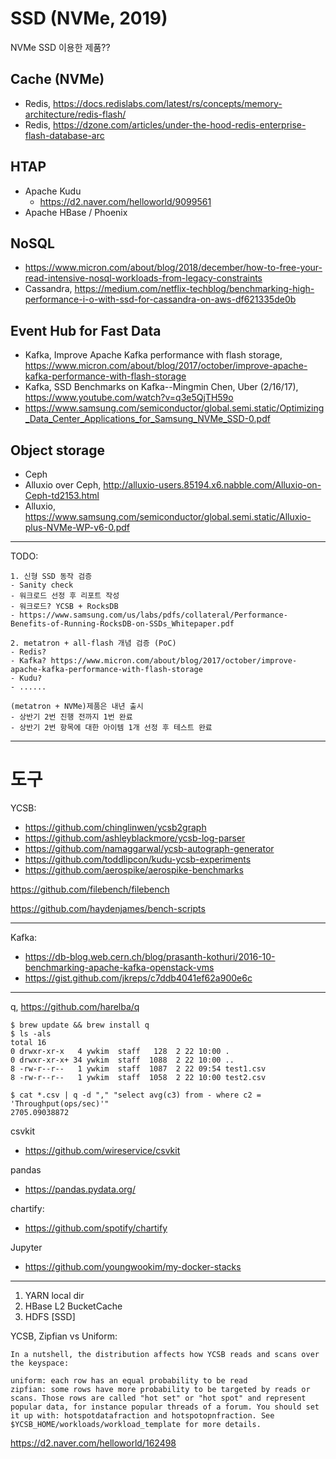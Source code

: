 # SSD (NVMe, 2019)

NVMe SSD 이용한 제품??

## Cache (NVMe)
 * Redis, https://docs.redislabs.com/latest/rs/concepts/memory-architecture/redis-flash/
 * Redis, https://dzone.com/articles/under-the-hood-redis-enterprise-flash-database-arc

## HTAP
 * Apache Kudu
   - https://d2.naver.com/helloworld/9099561
 * Apache HBase / Phoenix

## NoSQL
  * https://www.micron.com/about/blog/2018/december/how-to-free-your-read-intensive-nosql-workloads-from-legacy-constraints
  * Cassandra, https://medium.com/netflix-techblog/benchmarking-high-performance-i-o-with-ssd-for-cassandra-on-aws-df621335de0b

## Event Hub for Fast Data 
 * Kafka, Improve Apache Kafka performance with flash storage, https://www.micron.com/about/blog/2017/october/improve-apache-kafka-performance-with-flash-storage
 * Kafka, SSD Benchmarks on Kafka--Mingmin Chen, Uber (2/16/17), https://www.youtube.com/watch?v=q3e5QjTH59o
 * https://www.samsung.com/semiconductor/global.semi.static/Optimizing_Data_Center_Applications_for_Samsung_NVMe_SSD-0.pdf

## Object storage
  * Ceph
  * Alluxio over Ceph, http://alluxio-users.85194.x6.nabble.com/Alluxio-on-Ceph-td2153.html
  * Alluxio, https://www.samsung.com/semiconductor/global.semi.static/Alluxio-plus-NVMe-WP-v6-0.pdf

----
TODO:
```
1. 신형 SSD 동작 검증
- Sanity check
- 워크로드 선정 후 리포트 작성
- 워크로드? YCSB + RocksDB
- https://www.samsung.com/us/labs/pdfs/collateral/Performance-Benefits-of-Running-RocksDB-on-SSDs_Whitepaper.pdf

2. metatron + all-flash 개념 검증 (PoC)
- Redis? 
- Kafka? https://www.micron.com/about/blog/2017/october/improve-apache-kafka-performance-with-flash-storage
- Kudu? 
- ......

(metatron + NVMe)제품은 내년 출시
- 상반기 2번 진행 전까지 1번 완료
- 상반기 2번 항목에 대한 아이템 1개 선정 후 테스트 완료

```
----

# 도구

YCSB:
- https://github.com/chinglinwen/ycsb2graph
- https://github.com/ashleyblackmore/ycsb-log-parser
- https://github.com/namaggarwal/ycsb-autograph-generator
- https://github.com/toddlipcon/kudu-ycsb-experiments
- https://github.com/aerospike/aerospike-benchmarks

https://github.com/filebench/filebench

https://github.com/haydenjames/bench-scripts

----
Kafka:
- https://db-blog.web.cern.ch/blog/prasanth-kothuri/2016-10-benchmarking-apache-kafka-openstack-vms
- https://gist.github.com/jkreps/c7ddb4041ef62a900e6c

----
q, https://github.com/harelba/q

```
$ brew update && brew install q
$ ls -als
total 16
0 drwxr-xr-x   4 ywkim  staff   128  2 22 10:00 .
0 drwxr-xr-x+ 34 ywkim  staff  1088  2 22 10:00 ..
8 -rw-r--r--   1 ywkim  staff  1087  2 22 09:54 test1.csv
8 -rw-r--r--   1 ywkim  staff  1058  2 22 10:00 test2.csv

$ cat *.csv | q -d "," "select avg(c3) from - where c2 = 'Throughput(ops/sec)'"
2705.09038872

```

csvkit
- https://github.com/wireservice/csvkit

pandas
- https://pandas.pydata.org/

chartify:
- https://github.com/spotify/chartify

Jupyter
- https://github.com/youngwookim/my-docker-stacks

----
1. YARN local dir
2. HBase L2 BucketCache
3. HDFS [SSD]

YCSB, Zipfian vs Uniform:
```
In a nutshell, the distribution affects how YCSB reads and scans over the keyspace:

uniform: each row has an equal probability to be read
zipfian: some rows have more probability to be targeted by reads or scans. Those rows are called "hot set" or "hot spot" and represent popular data, for instance popular threads of a forum. You should set it up with: hotspotdatafraction and hotspotopnfraction. See $YCSB_HOME/workloads/workload_template for more details.

```

https://d2.naver.com/helloworld/162498